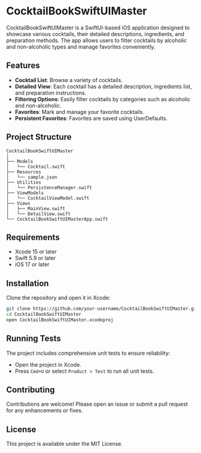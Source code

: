 # CocktailBookSwiftUIMaster

CocktailBookSwiftUIMaster is a SwiftUI-based iOS application designed to showcase various cocktails, their detailed descriptions, ingredients, and preparation methods. The app allows users to filter cocktails by alcoholic and non-alcoholic types and manage favorites conveniently.

## Features

- **Cocktail List**: Browse a variety of cocktails.
- **Detailed View**: Each cocktail has a detailed description, ingredients list, and preparation instructions.
- **Filtering Options**: Easily filter cocktails by categories such as alcoholic and non-alcoholic.
- **Favorites**: Mark and manage your favorite cocktails.
- **Persistent Favorites**: Favorites are saved using UserDefaults.

## Project Structure

```
CocktailBookSwiftUIMaster
│
├── Models
│   └── Cocktail.swift
├── Resources
│   └── sample.json
├── Utilities
│   └── PersistenceManager.swift
├── ViewModels
│   └── CocktailViewModel.swift
├── Views
│   ├── MainView.swift
│   └── DetailView.swift
└── CocktailBookSwiftUIMasterApp.swift
```

## Requirements

- Xcode 15 or later
- Swift 5.9 or later
- iOS 17 or later

## Installation

Clone the repository and open it in Xcode:

```bash
git clone https://github.com/your-username/CocktailBookSwiftUIMaster.git
cd CocktailBookSwiftUIMaster
open CocktailBookSwiftUIMaster.xcodeproj
```

## Running Tests

The project includes comprehensive unit tests to ensure reliability:

- Open the project in Xcode.
- Press `Cmd+U` or select `Product > Test` to run all unit tests.

## Contributing

Contributions are welcome! Please open an issue or submit a pull request for any enhancements or fixes.

## License

This project is available under the MIT License.
